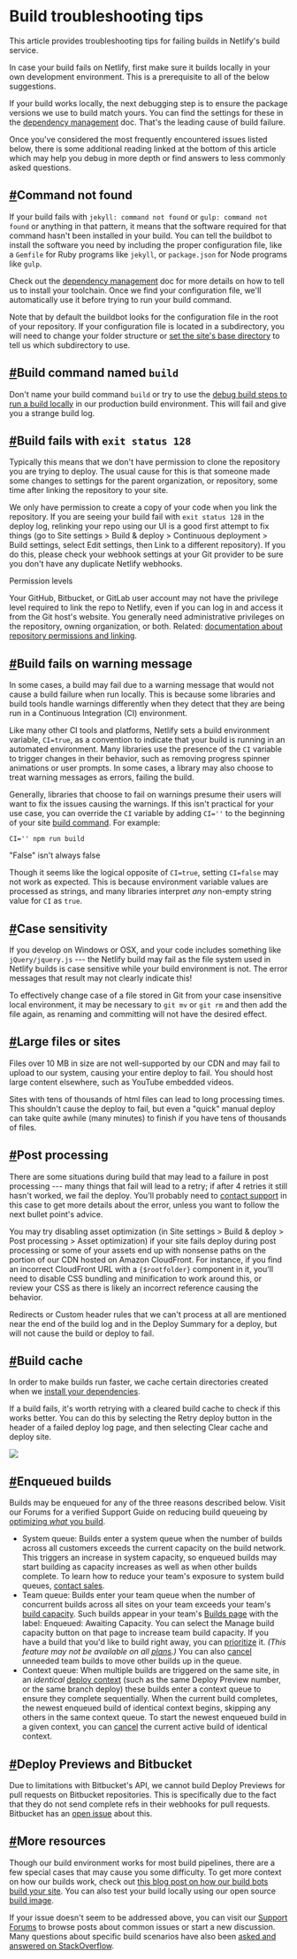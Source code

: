 # Build troubleshooting tips

This article provides troubleshooting tips for failing builds in Netlify's build service.

In case your build fails on Netlify, first make sure it builds locally in your own development environment. This is a prerequisite to all of the below suggestions.

If your build works locally, the next debugging step is to ensure the package versions we use to build match yours. You can find the settings for these in the [dependency management](https://docs.netlify.com/configure-builds/manage-dependencies/) doc. That's the leading cause of build failure.

Once you've considered the most frequently encountered issues listed below, there is some additional reading linked at the bottom of this article which may help you debug in more depth or find answers to less commonly asked questions.

## [#](https://docs.netlify.com/configure-builds/troubleshooting-tips/?_ga=2.84803921.938315912.1639898242-345723907.1639767886#command-not-found)Command not found

If your build fails with `jekyll: command not found` or `gulp: command not found` or anything in that pattern, it means that the software required for that command hasn't been installed in your build. You can tell the buildbot to install the software you need by including the proper configuration file, like a `Gemfile` for Ruby programs like `jekyll`, or `package.json` for Node programs like `gulp`.

Check out the [dependency management](https://docs.netlify.com/configure-builds/manage-dependencies/) doc for more details on how to tell us to install your toolchain. Once we find your configuration file, we'll automatically use it before trying to run your build command.

Note that by default the buildbot looks for the configuration file in the root of your repository. If your configuration file is located in a subdirectory, you will need to change your folder structure or [set the site's base directory](https://docs.netlify.com/configure-builds/get-started/#basic-build-settings) to tell us which subdirectory to use.

## [#](https://docs.netlify.com/configure-builds/troubleshooting-tips/?_ga=2.84803921.938315912.1639898242-345723907.1639767886#build-command-named-build)Build command named `build`

Don't name your build command `build` or try to use the [debug build steps to run a build locally](https://github.com/netlify/build-image#running-locally) in our production build environment. This will fail and give you a strange build log.

## [#](https://docs.netlify.com/configure-builds/troubleshooting-tips/?_ga=2.84803921.938315912.1639898242-345723907.1639767886#build-fails-with-exit-status-128)Build fails with `exit status 128`

Typically this means that we don't have permission to clone the repository you are trying to deploy. The usual cause for this is that someone made some changes to settings for the parent organization, or repository, some time after linking the repository to your site.

We only have permission to create a copy of your code when you link the repository. If you are seeing your build fail with `exit status 128` in the deploy log, relinking your repo using our UI is a good first attempt to fix things (go to Site settings > Build & deploy > Continuous deployment > Build settings, select Edit settings, then Link to a different repository). If you do this, please check your webhook settings at your Git provider to be sure you don't have any duplicate Netlify webhooks.

Permission levels

Your GitHub, Bitbucket, or GitLab user account may not have the privilege level required to link the repo to Netlify, even if you can log in and access it from the Git host's website. You generally need administrative privileges on the repository, owning organization, or both. Related: [documentation about repository permissions and linking](https://docs.netlify.com/configure-builds/repo-permissions-linking/).

## [#](https://docs.netlify.com/configure-builds/troubleshooting-tips/?_ga=2.84803921.938315912.1639898242-345723907.1639767886#build-fails-on-warning-message)Build fails on warning message

In some cases, a build may fail due to a warning message that would not cause a build failure when run locally. This is because some libraries and build tools handle warnings differently when they detect that they are being run in a Continuous Integration (CI) environment.

Like many other CI tools and platforms, Netlify sets a build environment variable, `CI=true`, as a convention to indicate that your build is running in an automated environment. Many libraries use the presence of the `CI` variable to trigger changes in their behavior, such as removing progress spinner animations or user prompts. In some cases, a library may also choose to treat warning messages as errors, failing the build.

Generally, libraries that choose to fail on warnings presume their users will want to fix the issues causing the warnings. If this isn't practical for your use case, you can override the `CI` variable by adding `CI=''` to the beginning of your site [build command](https://docs.netlify.com/configure-builds/get-started/#basic-build-settings). For example:

```
CI='' npm run build

```

"False" isn't always false

Though it seems like the logical opposite of `CI=true`, setting `CI=false` may not work as expected. This is because environment variable values are processed as strings, and many libraries interpret *any* non-empty string value for `CI` as `true`.

## [#](https://docs.netlify.com/configure-builds/troubleshooting-tips/?_ga=2.84803921.938315912.1639898242-345723907.1639767886#case-sensitivity)Case sensitivity

If you develop on Windows or OSX, and your code includes something like `jQuery/jquery.js` --- the Netlify build may fail as the file system used in Netlify builds is case sensitive while your build environment is not. The error messages that result may not clearly indicate this!

To effectively change case of a file stored in Git from your case insensitive local environment, it may be necessary to `git mv` or `git rm` and then add the file again, as renaming and committing will not have the desired effect.

## [#](https://docs.netlify.com/configure-builds/troubleshooting-tips/?_ga=2.84803921.938315912.1639898242-345723907.1639767886#large-files-or-sites)Large files or sites

Files over 10 MB in size are not well-supported by our CDN and may fail to upload to our system, causing your entire deploy to fail. You should host large content elsewhere, such as YouTube embedded videos.

Sites with tens of thousands of html files can lead to long processing times. This shouldn't cause the deploy to fail, but even a "quick" manual deploy can take quite awhile (many minutes) to finish if you have tens of thousands of files.

## [#](https://docs.netlify.com/configure-builds/troubleshooting-tips/?_ga=2.84803921.938315912.1639898242-345723907.1639767886#post-processing)Post processing

There are some situations during build that may lead to a failure in post processing --- many things that fail will lead to a retry; if after 4 retries it still hasn't worked, we fail the deploy. You'll probably need to [contact support](https://www.netlify.com/support/) in this case to get more details about the error, unless you want to follow the next bullet point's advice.

You may try disabling asset optimization (in Site settings > Build & deploy > Post processing > Asset optimization) if your site fails deploy during post processing or some of your assets end up with nonsense paths on the portion of our CDN hosted on Amazon CloudFront. For instance, if you find an incorrect CloudFront URL with a `{$rootfolder}` component in it, you'll need to disable CSS bundling and minification to work around this, or review your CSS as there is likely an incorrect reference causing the behavior.

Redirects or Custom header rules that we can't process at all are mentioned near the end of the build log and in the Deploy Summary for a deploy, but will not cause the build or deploy to fail.

## [#](https://docs.netlify.com/configure-builds/troubleshooting-tips/?_ga=2.84803921.938315912.1639898242-345723907.1639767886#build-cache)Build cache

In order to make builds run faster, we cache certain directories created when we [install your dependencies](https://docs.netlify.com/configure-builds/manage-dependencies/#dependency-cache).

If a build fails, it's worth retrying with a cleared build cache to check if this works better. You can do this by selecting the Retry deploy button in the header of a failed deploy log page, and then selecting Clear cache and deploy site.

![](https://d33wubrfki0l68.cloudfront.net/6b862d5d0fe47bb42d9c0582f25dec8d7f47e4b5/00d94/images/configure-builds-retry-deploy-dropdown.png)

## [#](https://docs.netlify.com/configure-builds/troubleshooting-tips/?_ga=2.84803921.938315912.1639898242-345723907.1639767886#enqueued-builds)Enqueued builds

Builds may be enqueued for any of the three reasons described below. Visit our Forums for a verified Support Guide on reducing build queueing by [optimizing *what* you build](https://answers.netlify.com/t/common-issue-how-can-i-optimize-my-netlify-build-time/3907).

-   System queue: Builds enter a system queue when the number of builds across all customers exceeds the current capacity on the build network. This triggers an increase in system capacity, so enqueued builds may start building as capacity increases as well as when other builds complete. To learn how to reduce your team's exposure to system build queues, [contact sales](https://www.netlify.com/enterprise/contact/).
-   Team queue: Builds enter your team queue when the number of concurrent builds across all sites on your team exceeds your team's [build capacity](https://docs.netlify.com/accounts-and-billing/billing/#builds-usage). Such builds appear in your team's [Builds page](https://docs.netlify.com/monitor-sites/monitor-builds/) with the label: Enqueued: Awaiting Capacity. You can select the Manage build capacity button on that page to increase team build capacity. If you have a build that you'd like to build right away, you can [prioritize](https://docs.netlify.com/monitor-sites/monitor-builds/#prioritize-a-build) it. *(This feature may not be available on all [plans](https://www.netlify.com/pricing/).)* You can also [cancel](https://docs.netlify.com/site-deploys/manage-deploys/#cancel-a-deploy) unneeded team builds to move other builds up in the queue.
-   Context queue: When multiple builds are triggered on the same site, in an *identical* [deploy context](https://docs.netlify.com/site-deploys/overview/#deploy-contexts) (such as the same Deploy Preview number, or the same branch deploy) these builds enter a context queue to ensure they complete sequentially. When the current build completes, the newest enqueued build of identical context begins, skipping any others in the same context queue. To start the newest enqueued build in a given context, you can [cancel](https://docs.netlify.com/site-deploys/manage-deploys/#cancel-a-deploy) the current active build of identical context.

## [#](https://docs.netlify.com/configure-builds/troubleshooting-tips/?_ga=2.84803921.938315912.1639898242-345723907.1639767886#deploy-previews-and-bitbucket)Deploy Previews and Bitbucket

Due to limitations with Bitbucket's API, we cannot build Deploy Previews for pull requests on Bitbucket repositories. This is specifically due to the fact that they do not send complete refs in their webhooks for pull requests. Bitbucket has an [open issue](https://bitbucket.org/site/master/issues/5814/refify-pull-requests-by-making-them-a-ref) about this.

## [#](https://docs.netlify.com/configure-builds/troubleshooting-tips/?_ga=2.84803921.938315912.1639898242-345723907.1639767886#more-resources)More resources

Though our build environment works for most build pipelines, there are a few special cases that may cause you some difficulty. To get more context on how our builds work, check out [this blog post on how our build bots build your site](https://www.netlify.com/blog/2016/10/18/how-our-build-bots-build-sites/). You can also test your build locally using our open source [build image](https://github.com/netlify/build-image).

If your issue doesn't seem to be addressed above, you can visit our [Support Forums](https://answers.netlify.com/categories) to browse posts about common issues or start a new discussion. Many questions about specific build scenarios have also been [asked and answered on StackOverflow](https://stackoverflow.com/questions/tagged/netlify).
